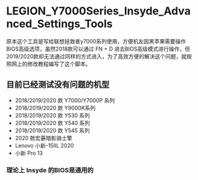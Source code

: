 # LEGION_Y7000Series_Insyde_Advanced_Settings_Tools
原本这个工具是写给联想拯救者y7000系列使用，方便机友因黑苹果需要操作BIOS高级选项，虽然2018款可以通过 FN + D 进去BIOS高级模式进行操作，但2019/2020款却无法通过同样的方式进入，为了高效方便的解决这个问题，就按照网上的修改教程编写了这个脚本。

## 目前已经测试没有问题的机型
* 2018/2019/2020 款 Y7000/Y7000P 系列
* 2018/2019/2020 款 Y9000K系列
* 2018/2019/2020 款 Y530 系列
* 2018/2019/2020 款 Y540 系列
* 2018/2019/2020 款 Y545 系列
* 2020 款宏碁暗影骑士擎
* Lenovo 小新-15IIL 2020
* 小新 Pro 13

### 理论上 Insyde 的BIOS是通用的
